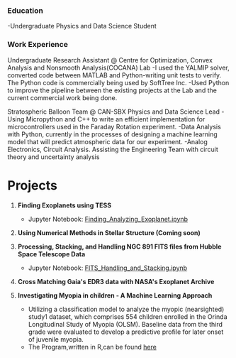 

### Education
-Undergraduate Physics and Data Science Student

### Work Experience
Undergraduate Research Assistant @ Centre for Optimization, Convex Analysis and Nonsmooth Analysis(COCANA) Lab
-I used the YALMIP solver, converted code between MATLAB and Python-writing unit tests to verify. The Python code is commercially being used by SoftTree Inc.
-Used Python to improve the pipeline between the existing projects at the Lab and the current commercial work being done.

Stratospheric Balloon Team @ CAN-SBX
Physics and Data Science Lead
-Using Micropython and C++ to write an efficient implementation for microcontrollers used in the Faraday Rotation experiment.
-Data Analysis with Python, currently in the processes of designing a machine learning model that will predict atmospheric data for our experiment.
-Analog Electronics, Circuit Analysis. Assisting the Engineering Team with circuit theory and uncertainty analysis


# Projects

1. **Finding Exoplanets using TESS**
   - Jupyter Notebook: [Finding_Analyzing_Exoplanet.ipynb](https://github.com/wasnaqvi/Projects/blob/e8f102bee628d42406da7042044751cf4f78ed64/Astronomy/Finding_Analyzing_Exoplanet.ipynb)

2. **Using Numerical Methods in Stellar Structure (Coming soon)**

3. **Processing, Stacking, and Handling NGC 891 FITS files from Hubble Space Telescope Data**
   - Jupyter Notebook: [FITS_Handling_and_Stacking.ipynb](https://github.com/wasnaqvi/Projects/blob/e8f102bee628d42406da7042044751cf4f78ed64/Astronomy/FITS_Handling_and_Stacking.ipynb)

4. **Cross Matching Gaia's EDR3 data with NASA's Exoplanet Archive**

   

5. **Investigating Myopia in children - A Machine Learning Approach**
   - Utilizing a classification model to analyze the myopic (nearsighted) study1 dataset, which comprises 554 children enrolled in the Orinda Longitudinal Study of Myopia (OLSM). Baseline data from the third grade were evaluated to develop a predictive profile for later onset of juvenile myopia.
   - The Program,written in R,can be found [here](https://github.com/wasnaqvi/Projects/tree/80d8f7a1a7b0bf187cdb2804af3ed29103ec2ad7/Machine%20Learning)



